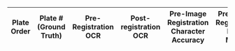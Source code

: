 | Plate Order | Plate # (Ground Truth) | Pre-Registration OCR | Post-registration OCR | Pre-Image Registration Character Accuracy | Pre-Image Registration Exact Match | Post-Image Registration Character Accuracy | Post-Image Registration Exact Match |
| ----------- | ---------------------- | -------------------- | --------------------- | ----------------------------------------- | ---------------------------------- | ------------------------------------------ | ----------------------------------- |
